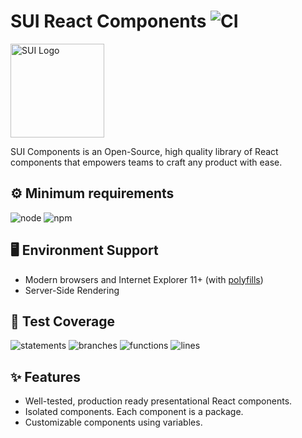 # SUI React Components ![CI](https://github.com/SUI-Components/sui-components/workflows/CI/badge.svg)

<img src="https://avatars2.githubusercontent.com/u/13288987?s=200&v=4" alt="SUI Logo" width="150">

SUI Components is an Open-Source, high quality library of React components that empowers teams to craft any product with ease.

## ⚙️ Minimum requirements
![node](https://shields.io/badge/node-v16+-lightgray?logo=nodedotjs&logoWidth=20&style=for-the-badge)
![npm](https://shields.io/badge/npm-v7+-lightgrey?logo=npm&logoWidth=20&style=for-the-badge)

## 🖥 Environment Support

- Modern browsers and Internet Explorer 11+ (with [polyfills](https://github.com/SUI-Components/sui/tree/master/packages/sui-polyfills))
- Server-Side Rendering

## 🧪 Test Coverage

![statements](https://shields.io/badge/statements-72.01%25-orange)
![branches](https://shields.io/badge/branches-57.59%25-AA0000)
![functions](https://shields.io/badge/functions-58.85%25-AA0000)
![lines](https://shields.io/badge/lines-73.68%25-orange)

## ✨ Features

- Well-tested, production ready presentational React components.
- Isolated components. Each component is a package.
- Customizable components using variables.
